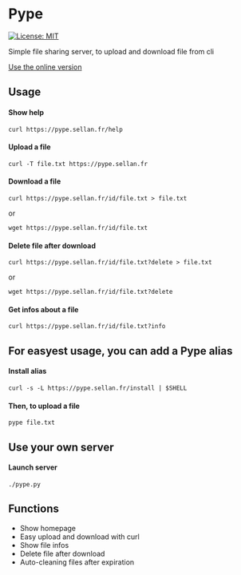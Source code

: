 # Pype

[![License: MIT](https://img.shields.io/badge/License-MIT-yellow.svg)](https://github.com/sellan/Pype/blob/master/LICENSE)

Simple file sharing server, to upload and download file from cli

[Use the online version](https://pype.sellan.fr)

## Usage

#### Show help
```
curl https://pype.sellan.fr/help
```

#### Upload a file
```
curl -T file.txt https://pype.sellan.fr
```

#### Download a file
```
curl https://pype.sellan.fr/id/file.txt > file.txt
```
or
```
wget https://pype.sellan.fr/id/file.txt
```

#### Delete file after download
```
curl https://pype.sellan.fr/id/file.txt?delete > file.txt
```
or
```
wget https://pype.sellan.fr/id/file.txt?delete
```

#### Get infos about a file
```
curl https://pype.sellan.fr/id/file.txt?info
```

## For easyest usage, you can add a Pype alias

#### Install alias
```
curl -s -L https://pype.sellan.fr/install | $SHELL
```

#### Then, to upload a file
```
pype file.txt
```

## Use your own server

#### Launch server
```
./pype.py
```

## Functions

* Show homepage
* Easy upload and download with curl
* Show file infos
* Delete file after download
* Auto-cleaning files after expiration
